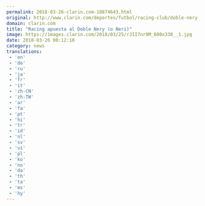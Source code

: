 ```yaml
---
permalink: 2018-03-26-clarin.com-10874643.html
original: http://www.clarin.com/deportes/futbol/racing-club/doble-nery-neri_0_S161QBN9M.html
domain: clarin.com
title: "Racing apuesta al Doble Nery (o Neri)"
image: https://images.clarin.com/2018/03/25/rJII7nr9M_600x338__1.jpg
date: 2018-03-26 00:12:10
category: news
translations: 
 - 'en'
 - 'de'
 - 'ru'
 - 'ja'
 - 'fr'
 - 'it'
 - 'zh-CN'
 - 'zh-TW'
 - 'ar'
 - 'fa'
 - 'pt'
 - 'hi'
 - 'tr'
 - 'id'
 - 'nl'
 - 'sv'
 - 'vi'
 - 'pl'
 - 'ko'
 - 'no'
 - 'da'
 - 'th'
 - 'ta'
 - 'ms'
 - 'hy'
---
```


